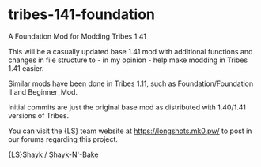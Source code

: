 # tribes-141-foundation
A Foundation Mod for Modding Tribes 1.41

This will be a casually updated base 1.41 mod with additional functions and changes in file structure to - in my opinion - help make modding in Tribes 1.41 easier.

Similar mods have been done in Tribes 1.11, such as Foundation/Foundation II and Beginner_Mod.

Initial commits are just the original base mod as distributed with 1.40/1.41 versions of Tribes.

You can visit the {LS} team website at https://longshots.mk0.pw/ to post in our forums regarding this project.

{LS}Shayk / Shayk-N'-Bake
